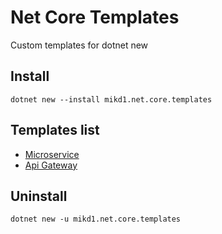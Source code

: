 # Net Core Templates

Custom templates for dotnet new

## Install

```
dotnet new --install mikd1.net.core.templates
```

## Templates list

* [Microservice](templates/Microservice/README.md)
* [Api Gateway](templates/ApiGateway/README.md)

## Uninstall

```
dotnet new -u mikd1.net.core.templates
```
